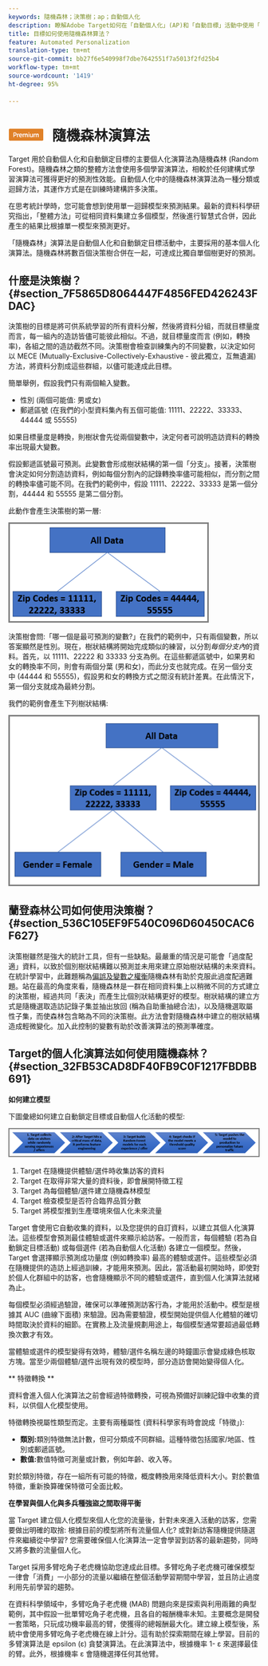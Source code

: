 ```yaml
---
keywords: 隨機森林；決策樹；ap；自動個人化
description: 瞭解Adobe Target如何在「自動個人化」(AP)和「自動目標」活動中使用「隨機森林」演算法。
title: 目標如何使用隨機森林算法？
feature: Automated Personalization
translation-type: tm+mt
source-git-commit: bb27f6e540998f7dbe7642551f7a5013f2fd25b4
workflow-type: tm+mt
source-wordcount: '1419'
ht-degree: 95%

---
```



# ![PREMIUM](/help/assets/premium.png) 隨機森林演算法

Target 用於自動個人化和自動鎖定目標的主要個人化演算法為隨機森林 (Random Forest)。隨機森林之類的整體方法會使用多個學習演算法，相較於任何建構式學習演算法可獲得更好的預測性效能。自動個人化中的隨機森林演算法為一種分類或迴歸方法，其運作方式是在訓練時建構許多決策。

在思考統計學時，您可能會想到使用單一迴歸模型來預測結果。最新的資料科學研究指出，「整體方法」可從相同資料集建立多個模型，然後進行智慧式合併，因此產生的結果比根據單一模型來預測更好。

「隨機森林」演算法是自動個人化和自動鎖定目標活動中，主要採用的基本個人化演算法。隨機森林將數百個決策樹合併在一起，可達成比獨自單個樹更好的預測。

## 什麼是決策樹？{#section_7F5865D8064447F4856FED426243FDAC}

決策樹的目標是將可供系統學習的所有資料分解，然後將資料分組，而就目標量度而言，每一組內的造訪皆儘可能彼此相似。不過，就目標量度而言 (例如，轉換率)，各組之間的造訪截然不同。決策樹會檢查訓練集內的不同變數，以決定如何以 MECE (Mutually-Exclusive-Collectively-Exhaustive - 彼此獨立，互無遺漏) 方法，將資料分割成這些群組，以儘可能達成此目標。

簡單舉例，假設我們只有兩個輸入變數。

* 性別 (兩個可能值: 男或女)
* 郵遞區號 (在我們的小型資料集內有五個可能值: 11111、22222、33333、44444 或 55555)

如果目標量度是轉換，則樹狀會先從兩個變數中，決定何者可說明造訪資料的轉換率出現最大變數。

假設郵遞區號最可預測。此變數會形成樹狀結構的第一個「分支」。接著，決策樹會決定如何分割造訪資料，例如每個分割內的記錄轉換率儘可能相似，而分割之間的轉換率儘可能不同。在我們的範例中，假設 11111、22222、33333 是第一個分割，44444 和 55555 是第二個分割。

此動作會產生決策樹的第一層:

![](assets/decsion_tree_1.png)

決策樹會問:「哪一個是最可預測的變數?」在我們的範例中，只有兩個變數，所以答案顯然是性別。現在，樹狀結構將開始完成類似的練習，以分割&#x200B;*每個分支內*&#x200B;的資料。首先，以 11111、22222 和 33333 分支為例。在這些郵遞區號中，如果男和女的轉換率不同，則會有兩個分葉 (男和女)，而此分支也就完成。在另一個分支中 (44444 和 55555)，假設男和女的轉換方式之間沒有統計差異。在此情況下，第一個分支就成為最終分割。

我們的範例會產生下列樹狀結構:

![](assets/decsion_tree_2.png)

## 蘭登森林公司如何使用決策樹？{#section_536C105EF9F540C096D60450CAC6F627}

決策樹雖然是強大的統計工具，但有一些缺點。最嚴重的情況是可能會「過度配適」資料，以致於個別樹狀結構難以預測並未用來建立原始樹狀結構的未來資料。在統計學習中，此難題稱為[偏誤及變數之權衡](https://en.wikipedia.org/wiki/Bias%E2%80%93variance_tradeoff)隨機森林有助於克服此過度配適難題。站在最高的角度來看，隨機森林是一群在相同資料集上以稍微不同的方式建立的決策樹，經過共同「表決」而產生比個別狀結構更好的模型。樹狀結構的建立方式是隨機選取造訪記錄子集並抽出放回 (稱為自助重抽總合法)，以及隨機選取屬性子集，而使森林包含略為不同的決策樹。此方法會對隨機森林中建立的樹狀結構造成輕微變化。加入此控制的變數有助於改善演算法的預測準確度。

## Target的個人化演算法如何使用隨機森林？{#section_32FB53CAD8DF40FB9C0F1217FBDBB691}

**如何建立模型**

下圖彙總如何建立自動鎖定目標或自動個人化活動的模型:

![](assets/random_forest_flow.png)

1. Target 在隨機提供體驗/選件時收集訪客的資料
1. Target 在取得非常大量的資料後，即會展開特徵工程
1. Target 為每個體驗/選件建立隨機森林模型
1. Target 檢查模型是否符合臨界品質分數
1. Target 將模型推到生產環境來個人化未來流量

Target 會使用它自動收集的資料，以及您提供的自訂資料，以建立其個人化演算法。這些模型會預測最佳體驗或選件來顯示給訪客。一般而言，每個體驗 (若為自動鎖定目標活動) 或每個選件 (若為自動個人化活動) 各建立一個模型。然後，Target 會選擇顯示預測成功量度 (例如轉換率) 最高的體驗或選件。這些模型必須在隨機提供的造訪上經過訓練，才能用來預測。因此，當活動最初開始時，即使對於個人化群組中的訪客，也會隨機顯示不同的體驗或選件，直到個人化演算法就緒為止。

每個模型必須經過驗證，確保可以準確預測訪客行為，才能用於活動中。模型是根據其 AUC (曲線下面積) 來驗證。因為需要驗證，模型開始提供個人化體驗的確切時間取決於資料的細節。在實務上及流量規劃用途上，每個模型通常要超過最低轉換次數才有效。

當體驗或選件的模型變得有效時，體驗/選件名稱左邊的時鐘圖示會變成綠色核取方塊。當至少兩個體驗/選件出現有效的模型時，部分造訪會開始變得個人化。

** 特徵轉換 **

資料會進入個人化演算法之前會經過特徵轉換，可視為預備好訓練記錄中收集的資料，以供個人化模型使用。

特徵轉換視屬性類型而定。主要有兩種屬性 (資料科學家有時會說成「特徵」):

* **類別:**&#x200B;類別特徵無法計數，但可分類成不同群組。這種特徵包括國家/地區、性別或郵遞區號。
* **數值:**&#x200B;數值特徵可測量或計數，例如年齡、收入等。

對於類別特徵，存在一組所有可能的特徵，概度轉換用來降低資料大小。對於數值特徵，重新換算確保特徵可全面比較。

**在學習與個人化與多兵種強盜之間取得平衡**

當 Target 建立個人化模型來個人化您的流量後，針對未來進入活動的訪客，您需要做出明確的取捨: 根據目前的模型將所有流量個人化? 或對新訪客隨機提供隨選件來繼續從中學習? 您需要確保個人化演算法一定會學習到訪客的最新趨勢，同時又將多數的流量個人化。

Target 採用多臂吃角子老虎機協助您達成此目標。多臂吃角子老虎機可確保模型一律會「消費」一小部分的流量以繼續在整個活動學習期間中學習，並且防止過度利用先前學習的趨勢。

在資料科學領域中，多臂吃角子老虎機 (MAB) 問題向來是探索與利用兩難的典型範例，其中假設一批單臂吃角子老虎機，且各自的報酬機率未知。主要概念是開發一套策略，只玩成功機率最高的臂，使獲得的總報酬最大化。建立線上模型後，系統中會使用多臂吃角子老虎機在線上計分。這有助於探索期間在線上學習。目前的多臂演算法是 epsilon (ε) 貪婪演算法。在此演算法中，根據機率 1- ε 來選擇最佳的臂。此外，根據機率 ε 會隨機選擇任何其他臂。
